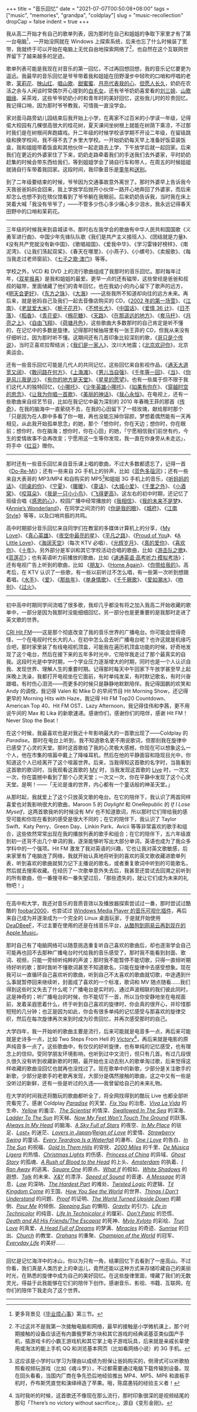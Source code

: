 +++
title = "音乐回忆"
date = "2021-07-07T00:50:08+08:00"
tags = ["music", "memories", "grandpa", "coldplay"]
slug = "music-recollection"
dropCap = false
indent = true
+++

我从高二开始才有自己的歌单列表，因为那时在自己和姐姐的争取下家里才有了第一台电脑[^1]，一开始没网就在 Windows 上探索系统，后来也忘了什么时候装了宽带，我就终于可以开始在电脑上无忧自由地探索网络了[^2]，也自然在这个互联网世界留下了越来越多的足迹。

歌单列表可能是我现在对音乐的第一回忆，不过再回想回想，我的音乐记忆要更为遥远。我最早的音乐回忆是爷爷带着我和姐姐在田野漫步中轻吹的口哨和哼唱的老歌，[茉莉花](https://www.youtube.com/watch?v=z8DKtT-_a7w)、[映山红](https://www.youtube.com/watch?v=fdAR60nz42w)、[唱山歌](https://www.youtube.com/watch?v=dIhwOne6X_8)、[甜蜜蜜](https://www.youtube.com/watch?v=Wa9E39cuOMM)、[月亮代表我的心](https://www.youtube.com/watch?v=IiFm7AWP9n4)、[但愿人长久](https://www.youtube.com/watch?v=tvnj_J_dO9s)，奶奶在农活之余与人闲谈时常偶尔开心提到的[白毛女](https://www.youtube.com/watch?v=iVp1UQ1H-H0)，还有爷爷奶奶喜爱看的[刘三姐](https://www.youtube.com/watch?v=25pL8liA8A0)、[山歌姻缘](https://www.youtube.com/watch?v=H3EdbgQ1ug8)、采茶戏，这些爷爷奶奶小时和青年时的美好回忆，这些我儿时的珍贵回忆。我记得口哨，因为那时爷爷教我，可惜我一直没学会。

家对面马路旁幼儿园结束后我开始上小学，在离家不过百米的小学读一年级，记得偌大校园有几棵很高很大的桂花树，夏天课间坐树根上就能在树荫下乘凉，不过那时我们是在树根间奔跑嬉戏。升二年级的时候学校该学期不开设二年级，在留级跳级和换学校间，我不得不去了乡里大学校。一开始奶奶每天早上准备好饭菜装饭盒，我和姐姐带着饭盒和其他伙伴一起走路去上学，下午放学后就一起回家。后来我们在更近的外婆家住了下来，奶奶走路牵着我们的手送我们去外婆家，平时奶奶赶集的时候会带东西给我们，等到姐姐学会了骑自行车和带人，在周五的时候姐姐就骑自行车带着我回家。这段时间，我印象音乐是[童年](https://www.youtube.com/watch?v=mRKTOZmX2cE)和[送别](https://www.youtube.com/watch?v=zjhmaG523c4)。

到了二年级要结束的时候，爷爷因为交通事故意外离世了。那时外婆早上告诉我今天我爸爸妈妈会回来，我上学放学后抛开小伙伴一路开心地奔回了外婆家，而后来却怎么也想不到在殡仪馆看到了爷爷躺在我眼前。后来奶奶告诉我，当时我在床上哭着大喊「我没有爷爷了」——不管多少伤心多少痛心多少泪水，我永远记得春天田野中的口哨和茉莉花。

---

三年级的时候我来到县城读书，那时右左我学会的歌曲有中华人民共和国国歌《义勇军进行曲》、中国少年先锋队队歌《我们是共产主义接班人》、《团结就是力量》、《没有共产党就没有新中国》、《歌唱祖国》、《爱我中华》、《学习雷锋好榜样》、《南泥湾》、《让我们荡起双桨》、《春天在哪里》、《小燕子》、《小螺号》、《卖报歌》、《每当我走过老师窗前》、《[七子之歌·澳门](https://zh.wikipedia.org/wiki/七子之歌)》等等。

学校之外，VCD 和 DVD 上的流行歌曲组成了我那时的音乐回忆。那时每年过年，《[双星报喜](https://www.youtube.com/playlist?list=PL0PNYuN-hK04JZeloAHD5TQC8feePcLg8)》是我和姐姐的最爱。更早一点的还有磁带，这些曾经是爸爸和叔叔的磁带，里面储藏了他们的青年回忆，也在我幼小的内心留下了歌声的远方，《[明天会更好](https://www.youtube.com/watch?v=s6T4DXRKYHM)》、《[东方之珠](https://www.youtube.com/watch?v=E-7-mfMsYwY)》、《[大海](https://www.youtube.com/watch?v=EXaLvBGqQww)》——这些我所不知道却向往的远方未来。再后来，就是爸妈自己及我们一起去音像店购买的 CD，《[2002 年的第一场雪](https://www.youtube.com/watch?v=0K2HvmVBOZ8)》、《[江南](https://www.youtube.com/watch?v=G97_rOdHcnY)》、《[老鼠爱大米](https://www.youtube.com/watch?v=EQJGzcy13ls)》、《[栀子花开](https://www.youtube.com/watch?v=rwEr-tiIS8k)》、《[不想长大](https://www.youtube.com/watch?v=KV17QLB2BJs)》、《[中国话](https://www.youtube.com/watch?v=tCKGoND0pS0)》、《[爱情 36 计](https://www.youtube.com/watch?v=9cEpgttgjx4)》、《[日不落](https://www.youtube.com/watch?v=1GA8z-Wliew)》、《[稻香](https://www.youtube.com/watch?v=sHD_z90ZKV0)》、《[青花瓷](https://www.youtube.com/watch?v=Z8Mqw0b9ADs)》、《[棉花糖](https://www.youtube.com/watch?v=KXXz0oS_jvA)》、《[天路](https://www.youtube.com/watch?v=FclV4YxnMqs)》、《[在那遥远的地方](https://www.youtube.com/watch?v=mv_UNx6RjHw)》、《[套马杆](https://www.youtube.com/watch?v=0yzTACGlrc8)》、《[月亮之上](https://www.youtube.com/watch?v=aoNaU_JX6D8)》、《[自由飞翔](https://www.youtube.com/watch?v=m5SdDAjc-7o)》、《[荷塘月色](https://www.youtube.com/watch?v=TRgum7sGAXw)》，这些歌曲大多数那时的自己肯定是听不懂的，在记忆中的多数是旋律。记得那时候抽屉里有一张王菲的 CD，但我从来没有仔细听过，因为那时听不懂。这期间还有几首印象比较深刻的歌，《[哥只是个传说](https://www.youtube.com/watch?v=tDvw2OBA7SY)》，当时正喜欢拉帮结派；《[我们是一家人](https://www.youtube.com/watch?v=yO0st822EwM)》，汶川大地震；《[北京欢迎你](https://www.youtube.com/watch?v=T6gsbI35SH4)》，北京奥运会。

还有一些音乐回忆可能是几代人的共同记忆，这些回忆来自影视作品，《[通天大道宽又阔](https://www.youtube.com/watch?v=SsqKncqz2tY)》、《[敢问路在何方](https://www.youtube.com/watch?v=usjf4ZT_XeU)》、《[上海滩](https://www.youtube.com/watch?v=4tNg5N6hi1k)》、《[男儿当自强](https://www.youtube.com/watch?v=nDZZri_JFp4)》、《[千年等一回](https://www.youtube.com/watch?v=mPNTfZh9Atc)》、《[当](https://www.youtube.com/watch?v=mWYS8d6OANc)》、《[你是风儿我是沙](https://www.youtube.com/watch?v=_iDQXG3bZqA)》、《[有你的地方是天堂](https://www.youtube.com/watch?v=jXRzmn7qejM)》、《[星星的愿望](https://www.youtube.com/watch?v=EW0KQEaw_ac)》。也有一些属于但不限于我们这代人的独特回忆，《[小哪吒](https://www.youtube.com/watch?v=BG84lnoLv-0)》、《[少年英雄小哪吒](https://www.youtube.com/watch?v=TG_KTrCetcM)》、《[如果有你在](https://www.youtube.com/watch?v=5wB8AS2dlWY)》、《[穿越时空的思念](https://www.youtube.com/watch?v=_SggxSJZvyQ)》、《[让我为你唱一首歌](https://www.youtube.com/watch?v=yE_Z4UTwxdY)》、《[美丽的神话](https://www.youtube.com/watch?v=Do0Y7X9tz_Y)》、《[我心永恒](https://www.youtube.com/watch?v=3gK_2XdjOdY)》。在电视上，还有一些歌曲来自综艺节目，比如在我记忆中最为深刻的 2010 年春晚王菲的那首《[传奇](https://www.youtube.com/watch?v=QcbZ3N180bc)》，在我的脑海中一直萦绕不去，在我的心田留下了一枝玫瑰，献给那时那个「只是因为在人群中多看了你一眼，再也没能忘掉你容颜，梦想着偶然能有一天再相见，从此我开始孤单思念」的她，那个「想你时，你在天边；想你时，你在眼前；想你时，你在脑海；想你时，你在心田」的她，「宁愿相信我们前世有约，今生的爱情故事不会再改变；宁愿用这一生等你发现，我一直在你身旁从未走远」，将手中《[红豆](https://www.youtube.com/watch?v=5wmfXve11rM)》赠你。

---

那时还有一些音乐回忆来自音乐课上唱的歌曲，不过大多数都遗忘了，记得一首《[Do-Re-Mi](https://www.youtube.com/watch?v=drnBMAEA3AM)》；还有一些来自 2G 手机上的铃声，比如《[蓝色多瑙河](https://www.youtube.com/watch?v=DuAWVPt2gnU)》；还有一些来自大表哥的 MP3/MP4 和自购买的 MP5[^3]和姐姐 3G 手机上的音乐，《[听妈妈的话](https://www.youtube.com/watch?v=_B8RaLCNUZw)》、《[同桌的你](https://www.youtube.com/watch?v=FVVqEw5UTUA)》、《[宁夏](https://www.youtube.com/watch?v=MmtVl9CssYE)》、《[暖暖](https://www.youtube.com/watch?v=RsO6zvRiGaI)》、《[童话](https://www.youtube.com/watch?v=bBcp_ljCBGU)》、《[大城小爱](https://www.youtube.com/watch?v=J8mBwCEKRME)》、《[千里之外](https://www.youtube.com/watch?v=ocDo3ySyHSI)》、《[小酒窝](https://www.youtube.com/watch?v=h-woMj_Vt0A)》、《[咬耳朵](https://www.youtube.com/watch?v=_0EqILcVWLY)》、《[我是一只小小鸟](https://www.youtube.com/watch?v=oGV1WHEu9g4)》、《[飞得更高](https://www.youtube.com/watch?v=8rJ5TiwO0xk)》。这左右的初中时期，还记忆了班级合唱《[感恩的心](https://www.youtube.com/watch?v=bwNyUN22rXo)》，校园广播中经常播放的《[我相信](https://www.youtube.com/watch?v=V5b-kzEbwA8)》、《[我的未来不是梦](https://www.youtube.com/watch?v=Oj0n81edrA4)》、《[Annie’s Wonderland](https://www.youtube.com/watch?v=taz3AFYzAmQ)》，在同学之间流行的《[你是我的眼](https://www.youtube.com/watch?v=wY0kppvVXb0)》、《[城府](https://www.youtube.com/watch?v=2iNfKZbXnpA)》、《[江南 Style](https://www.youtube.com/watch?v=9bZkp7q19f0)》等等，以及口哨共振的共鸣。

高中时期部分音乐回忆来自同学们在教室的多媒体计算机上的分享，《[My Love](https://www.youtube.com/watch?v=ulOb9gIGGd0)》、《[真心英雄](https://www.youtube.com/watch?v=Ea9I6SKahnk)》、《[夜空中最亮的星](https://www.youtube.com/watch?v=GPnymcrXgX0)》、《[平凡之路](https://www.youtube.com/watch?v=ecTSlaNM0Z0)》、《[Proud of You](https://www.youtube.com/watch?v=lPWgQBjEmdY)》、《[A Little Love](https://www.youtube.com/watch?v=1w17kpYT1wI)》、《[海阔天空](https://www.youtube.com/watch?v=V4GUy2EHMMs)》（每次 KTV 必唱）、《[光辉岁月](https://www.youtube.com/watch?v=-fc4i-tF_jY)》、《[真的爱你](https://www.youtube.com/watch?v=nBcJlo8QVHc)》、《[喜欢你](https://www.youtube.com/watch?v=U-bvp_hsinw)》、《[十年](https://www.youtube.com/watch?v=JM9rx_hN1Ko)》。另外部分是军训和其它学校活动合唱的歌曲，比如《[游击队之歌](https://www.youtube.com/watch?v=q36r-fdl8BQ)》、《[蓝莲花](https://www.youtube.com/watch?v=yvfLQotTNmY)》；也有英语听力前播放的歌曲，比如《[速通英语·高考听力·模拟考场](https://music.apple.com/us/playlist/速通英语-高考听力-模拟考场/pl.u-Ldbqqj3IxAvrvLB)》；还有电视广告上听到的歌曲，比如 《[朋友](https://www.youtube.com/watch?v=6lbPgfKK7m4)》、《[Home Again](https://www.youtube.com/watch?v=yH6HSobMomM)》、《[你带给我的](https://www.youtube.com/watch?v=I9rcHBVt-V4)》。高考后，在 KTV 认识了一些歌，有一些以前听过不怎么唱，有一些第一次听到想跟着唱，《[水手](https://www.youtube.com/watch?v=P1JUS4emI2s)》、《[爱](https://www.youtube.com/watch?v=WaIgpp1dZv0)》、《[那些年](https://www.youtube.com/watch?v=KqjgLbKZ1h0)》、《[单身情歌](https://www.youtube.com/watch?v=QOPTkoK0MXI)》、《[千千厥歌](https://www.youtube.com/watch?v=_G7Ivbgy1kE)》、《[爱如潮水](https://www.youtube.com/watch?v=LPl420bwG8c)》、《[吻别](https://www.youtube.com/watch?v=mIF-nn_y2_8)》、《[过火](https://www.youtube.com/watch?v=urtJ79AQjqo)》。

---

初中高中时期同学间流唱了很多歌，我却几乎都没有将之加入我高二开始收藏的歌单中，一部分是因为我那时没能细细回忆，另一部分也是更重要的是我那时走进了英文歌的世界。

[CRI Hit FM](https://zh.wikipedia.org/wiki/Hit_FM_(中国国际广播电台))——这是那个彻底改变了我的音乐世界的广播电台。你可能会觉得奇怪，一个在电视时代长大的人，在初中怎么会去听广播电台呢？也许这就是机缘巧合吧，那时家里装了有线电视机顶盒，可能我在遍历机顶盒功能的时候，好奇地发现了这个电台，然后在接下来的五年多时光中，它陪伴我走过了那个最真实的自我。这段时光是中学时期，一个学业压力逐渐增大的时期，同时也是一个人认识自我、发现世界、理解人生的重要时期。记得那时每天中午回家下午放学甚至早上起床晚上洗澡，我都打开电视坐在它面前，有时单纯发呆，有时默记歌名，有时兴奋跟唱，有时伤心泪流——而更多的时候只是静静地默默陪伴。我记得国鹏的欢笑和 Andy 的调傥，我记得 Valen 和 Mike D 的早间节目 Hit Morning Show，还记得更早的 Morning Hits with Haze，我记得 Hit FM Top20 Countdown、American Top 40、Hit FM OST、Lazy Afternoon，我记得佳伟和李茜，更不用说午间的 Max 和 Lika 的新歌速递。感谢你们，感谢你们的陪伴，感谢 Hit FM！Never Stop the Beat！

在这个时候，我最喜欢也是对我近十年影响最大的一首歌出现了——Coldplay 的 _Paradise_。那时在电台上听到，我不知道歌名更不用说歌词，但那刻我在旋律中已感受了心灵的天堂。那时这首歌给了我的心灵极大感撼，你现在可以想象这么一个人，他在市集的喧嚣中戴上了降噪耳机，然后在他的平静面容和隐现目光中，你知道这个人已经离开了这个喧嚣世界。后来，当我得知这首歌的名字时，当我看到这首歌的歌词时，当我观看这首歌的 [MV](https://www.youtube.com/watch?v=1G4isv_Fylg) 时，当我发现这首歌的 [Live](https://www.youtube.com/watch?v=QKcxhQZxvdw) 时，一次又一次，你在震撼中看到了那个心灵天堂；一次又一次，你在平静中发现了这个心灵天堂。是啊！——「无论是谁的世界，内心都有一个童话般的神圣天堂。」

从那时起，我就爱上了这个只放英文歌的电台。在它的陪伴下，我认识了两首同样喜爱也对我影响很大的歌曲，Maroon 5 的 _Daylight_ 和 OneRepublic 的 _If I Lose Myself_，这两首歌我听的时候没有 MV 也不知道歌词，所以那时它们带给我的感受可能和你现在看到的感受是很大不同的；在它的陪伴下，我认识了 Taylor Swift、Katy Perry、Green Day、Linkin Park、Avicii 等等非常喜欢的歌手和组合，这些依然常常出现在我的播放列表的歌手和组合；在它的陪伴下，五六年级直到初一还背不出几个单词的我，逐渐能够听写出大部分单词，英语也成为了我众多学科中的一个强项。Hit FM 激发了我对英语的兴趣，它也让我对英文歌敏感，后来家里有了电脑连了网络，我就开始认真地将听到的喜欢的英文歌收藏进歌单列表，听到喜欢的歌曲就努力记下主播说的歌名，或者重复歌词中听到的可能歌名，然后就去搜索收藏。在经历了一次歌单意外失去后，我甚至还尝试去回溯之前听到的所有歌曲，但一番搜寻和一番失望过后，「那些遗失的，就让它们成为未来的礼物吧！」

---

在高中和大学，我还对音乐的音质音效以及播放器探索尝试过一番，那时尝试过酷酷的 [foobar2000](https://www.foobar2000.org/)，也尝试过 [Windows Media Player 的音乐可视化插件](/tech/music-visualization/)，再后来自己成为并逐渐成为一个完全的 Linux 桌面玩家，于是就开始使用 [DeaDBeeF](https://deadbeef.sourceforge.io/)，不过主要在使用的还是在线音乐平台，[从酷狗到网易云再到现在的 Apple Music](/life/apple-music/)。

那时自己有了电脑网络可以随意挑选重复听自己喜欢的歌曲后，却也逐渐学会自己可能再也回不去那种广播电台时代给我的音乐感受了。那时我不能看到封面、歌词、视频，只能一旁倾听纯粹的声波；那时我不能暂停不能切歌，只得一直倾听期待好听的歌；那时我听不懂歌词甚至不知道歌名，只能在旋律中去感受想象。现在我可以一直循环自己喜欢听的歌曲，听到自己不太喜欢的歌曲就切歌，中途遇到什么事就暂停回来继续听，封面成了喜欢的一个标准，歌词和 MV 随点随看……我们得到这些时又失去了什么呢？广播电台是实时的，通过声波相联的我们彼此同时，这是神奇的；听广播电台的时候，你不能切下一首，所以当你安静地坐在电视面前，发着呆遐思着什么，终于听到自己喜欢的旋律时，你会真的很开心，并珍惜那短短的几分钟；也正是因为如此，你会有很多单纯的记忆感受与那喜欢的旋律交织，然后在每次旋律再次来到时成为珍贵回忆，并再次感受那时的自己。

大学四年，我一开始听的歌曲主要是流行，后来可能就是电音多一点，再后来可能就是史诗多一点，比如 Two Steps From Hell 的 [_Victory_](https://www.youtube.com/watch?v=DgWLDfC4dYM)[^4]，再后来就是电影的原声纯音多一点了。这些歌曲中，有仅仅的好听旋律，也有单纯的记忆感受，也有理念上的信仰。受同学朋友环境影响，也听到过中文流行，但只有几首。有过几段很久很久没有听到收藏新歌的时期，最开始也主动去别人的歌单淘过歌，后来觉得这样收藏的歌曲没回忆也就再也没找过了。现在歌单中的新歌，少部分是关注歌手的新歌，少部分是歌手的老歌再发现，大部分是偶然接触的歌曲，这之中又有一些是没听过的新鲜，还有一些是听过的久违——我曾留给自己的未来礼物。

在大学的时间我还将酷玩的歌曲都听全了，将全网找得到的酷玩 Live 也都全部听完看完了。感谢 Coldplay [_Paradise_](https://www.youtube.com/watch?v=1G4isv_Fylg) 的天堂、[_Fix You_](https://www.youtube.com/watch?v=5gvofiXHbUI) 的治愈、[_Viva La Vida_](https://www.youtube.com/watch?v=9ldOuVuas1c) 的生命、[_Yellow_](https://www.youtube.com/watch?v=yKNxeF4KMsY) 的羞涩、[_The Scientist_](https://www.youtube.com/watch?v=RB-RcX5DS5A) 的情深、[_Swallowed In The Sea_](https://www.youtube.com/watch?v=xa8vwQzxqGU) 的深海、[_Ladder To The Sun_](https://www.youtube.com/watch?v=W-19Vgr7o7o) 的天梯、[_Now My Feet Won’t Touch The Ground_](https://www.youtube.com/watch?v=fZIoFXmWbv0) 的跃落、[_Always In My Head_](https://www.youtube.com/watch?v=kWh7Nr9Cxlc) 的脑海、[_A Sky Full of Stars_](https://www.youtube.com/watch?v=zp7NtW_hKJI) 的夜空、[_In My Place_](https://www.youtube.com/watch?v=gnIZ7RMuLpU) 的驻足、[_Lost+_](https://www.youtube.com/watch?v=PkCDRm_YRFg) 的迷茫、[_Lovers in Japan_](https://www.youtube.com/watch?v=LOi9tWJtFJ4)_/_[_Reign of Love_](https://www.youtube.com/watch?v=s_7jJ0sO0Yg&t=226) 的爱情、[_Strawberry Swing_](https://www.youtube.com/watch?v=h3pJZSTQqIg) 的童话、[_Every Teardrop Is a Waterfall_](https://www.youtube.com/watch?v=fyMhvkC3A84) 的瀑布、[_One I Love_](https://www.youtube.com/watch?v=2EOKForyaPI) 的告白、[_In The Sun_](https://www.youtube.com/watch?v=dt4V7yRt4fQ) 的祝福、[_Gold In Them Hills_](https://www.youtube.com/watch?v=85Kf9-hJ3yg) 的安抚、[_2000 Miles_](https://www.youtube.com/watch?v=zDjrzzkLWz4) 的千里、[_De Música Ligera_](https://www.youtube.com/watch?v=xzpQSINtLkw) 的热情、[_Christmas Lights_](https://www.youtube.com/watch?v=z1rYmzQ8C9Q) 的伤感、[_Princess of China_](https://www.youtube.com/watch?v=1Uw6ZkbsAH8) 的异域、[_Ghost Story_](https://www.youtube.com/watch?v=0-XXX3dnlVc) 的孤魂、[_A Rush of Blood to the Head_](https://www.youtube.com/watch?v=fC26XpXjSVw) 的上头、[_Amsterdam_](https://www.youtube.com/watch?v=W7Lmi_uemSc) 的执着、[_I Ran Away_](https://www.youtube.com/watch?v=FSZEA1TVnL8) 的逃离、[_Square One_](https://www.youtube.com/watch?v=jBMulc0LDJg) 的原点、[_What If_](https://www.youtube.com/watch?v=9SBO7LcMHxU) 的假如、[_White Shadows_](https://www.youtube.com/watch?v=EMRl5oQNrDw) 的遐想、[_Talk_](https://www.youtube.com/watch?v=EH9meoWmAOM) 的未来、[_X&Y_](https://www.youtube.com/watch?v=r5ldYvrrdgY) 的漂浮、[_Speed of Sound_](https://www.youtube.com/watch?v=0k_1kvDh2UA) 的音速、[_A Message_](https://www.youtube.com/watch?v=k51MqqCLkXM) 的消息、[_Low_](https://www.youtube.com/watch?v=xT6iCiul3D4) 的深呐、[_The Hardest Part_](https://www.youtube.com/watch?v=SdY4acYa_mg) 的难处、[_Twisted Logic_](https://www.youtube.com/watch?v=wa7kOlRvUPA) 的逻辑、[_Til Kingdom Come_](https://www.youtube.com/watch?v=C0Z-0kn28ss) 的王国、[_How You See the World_](https://www.youtube.com/watch?v=Hag1bfG195M) 的世界、[_Things I Don’t Understand_](https://www.youtube.com/watch?v=G2o5W--LhhA) 的问题、[_Proof_](https://www.youtube.com/watch?v=Rt8uxJrg5Ic) 的证明、[_The World Turned Upside Down_](https://www.youtube.com/watch?v=C_lR5B2cisQ) 的颠倒、[_Pour Me_](https://www.youtube.com/watch?v=NpF9O04YIkM) 的倾倒、[_Sleeping Sun_](https://www.youtube.com/watch?v=qEObcK9qqKQ) 的懒阳、[_Gravity_](https://www.youtube.com/watch?v=ThcCE8BKtpg) 的引力、[_Life in Technicolor_](https://www.youtube.com/watch?v=ND6QXvtteI0) 的纯音、[_Life In Technicolor ii_](https://www.youtube.com/watch?v=fXSovfzyx28) 的厘彩、[_Don’t Panic_](https://www.youtube.com/watch?v=yWeuUwpEQfs) 的恐慌、[_Death and All His Friends/The Escapist_](https://www.youtube.com/watch?v=0_n5LGn1sZ0) 的死神、[_Mylo Xyloto_](https://www.youtube.com/watch?v=1wjfjkJ84f8) 的彩绘、[_True Love_](https://www.youtube.com/watch?v=EMQzgRhald0) 的真爱、[_A Head Full of Dreams_](https://www.youtube.com/watch?v=Lhzu6bQxFo4) 的梦满、[_Miracles_](https://www.youtube.com/watch?v=z9BPMjL44Aw) 的奇迹、[_Sunrise_](https://www.youtube.com/watch?v=Dquz0T5vETw) 的日出、[_Church_](https://www.youtube.com/watch?v=S8diOX21aQU) 的教堂、[_Orphans_](https://www.youtube.com/watch?v=WOTOqYzMVCY) 的重聚、[_Champion of the World_](https://www.youtube.com/watch?v=kayI9QB1-IA) 的冠军、[_Everyday Life_](https://www.youtube.com/watch?v=0qi33gLphV4) 的美好……

---

回忆是记忆海洋中的冰山，你以为只有一角，结果回忆下去看到了一座高山。不过你看，我们真是人类历史上的幸运儿，竟然还能以这种方式来存储珍藏自己的美丽时光，在熟悉的旋律中成为自己的美好回忆。在这些旋律里面，埋藏了我们的无数灵光，得益于此我能够在它们的陪伴下创作。感谢音乐、影视、书籍、互联网，在你们的陪伴下我走向了这个世界。

---

[^1]: 更多背景见《[毕业烦心事](/life/annoying-things-before-college-graduation/)》第三节。
[^2]: 不过这并不是我第一次接触电脑和网络，最早的接触是小学微机课上，那个时期接触的设备应该还有内置俄罗斯方块和其它游戏的经典诺基亚类似国产手机，插游戏卡的小霸王游戏机和其它掌上电子游戏玩具，后来就是亲戚长辈使用或淘汰的能上手机 QQ 和浏览基本网页（比如看网络小说）的 3G 手机。
[^3]: 这应该是小学时以学习为理由以成绩为担保让爸妈购买的，侧滑式可以听歌拍照看视频玩游戏（比如《魂斗罗》），不过都需要通过电脑下载传输到设备。现在回头看看，当国内厂商在争先恐后地经验推出 MP4、MP5、MP6 和直板手机时，乔布斯凭直觉和演绎缔造了苹果。哦，陈腐愚钝的经验主义者！
[^4]: 当时我听的时候，这首歌还不像现在那么流行，那时印象很深的是视频结尾的那句「There’s no victory without sacrifice」，源自《变形金刚》。
